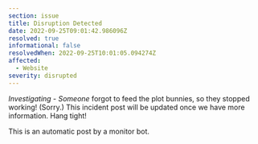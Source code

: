 ```yaml
---
section: issue
title: Disruption Detected
date: 2022-09-25T09:01:42.986096Z
resolved: true
informational: false
resolvedWhen: 2022-09-25T10:01:05.094274Z
affected:
  - Website
severity: disrupted
---
```

*Investigating* - _Someone_ forgot to feed the plot bunnies, so they stopped working! (Sorry.) This incident post will be updated once we have more information. Hang tight!

This is an automatic post by a monitor bot.
        